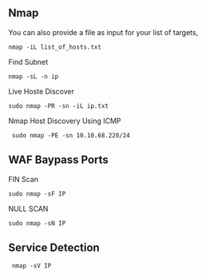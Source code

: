 ## Nmap
You can also provide a file as input for your list of targets,
  
    nmap -iL list_of_hosts.txt

Find Subnet

    nmap -sL -n ip
    
 Live Hoste Discover
 
    sudo nmap -PR -sn -iL ip.txt

 Nmap Host Discovery Using ICMP 
 
     sudo nmap -PE -sn 10.10.68.220/24


  ## WAF Baypass Ports
  
   FIN Scan
   
    sudo nmap -sF IP
        
        
   NULL SCAN 
    
    sudo nmap -sN IP
         
 ## Service Detection 
      
     nmap -sV IP   
        
        
        
        
        
